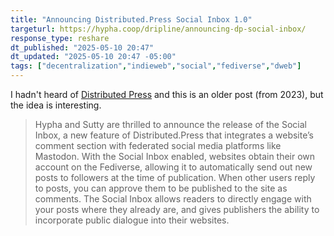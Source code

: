 ```yaml
---
title: "Announcing Distributed.Press Social Inbox 1.0"
targeturl: https://hypha.coop/dripline/announcing-dp-social-inbox/
response_type: reshare
dt_published: "2025-05-10 20:47"
dt_updated: "2025-05-10 20:47 -05:00"
tags: ["decentralization","indieweb","social","fediverse","dweb"]
---
```


I hadn't heard of [Distributed Press](https://distributed.press/) and this is an older post (from 2023), but the idea is interesting. 

> Hypha and Sutty are thrilled to announce the release of the Social Inbox, a new feature of Distributed.Press that integrates a website’s comment section with federated social media platforms like Mastodon. With the Social Inbox enabled, websites obtain their own account on the Fediverse, allowing it to automatically send out new posts to followers at the time of publication. When other users reply to posts, you can approve them to be published to the site as comments. The Social Inbox allows readers to directly engage with your posts where they already are, and gives publishers the ability to incorporate public dialogue into their websites.